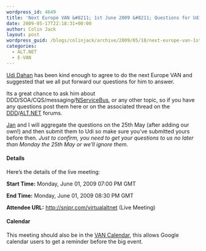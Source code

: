 ```yaml
---
wordpress_id: 4649
title: 'Next Europe VAN &#8211; 1st June 2009 &#8211; Questions for Udi Dahan'
date: 2009-05-17T22:18:31+00:00
author: Colin Jack
layout: post
wordpress_guid: /blogs/colinjack/archive/2009/05/18/next-europe-van-1st-june-2009-questions-for-udi-dahan.aspx
categories:
  - ALT.NET
  - E-VAN
---
```

[Udi Dahan](http://www.udidahan.com/?blog=true) has been kind enough to agree to do the next Europe VAN and suggested that we all put forward our questions for him to answer. 

Its a great chance to ask him about DDD/SOA/CQS/messaging/[NServiceBus](http://www.nservicebus.com/), or any other topic, so if you have any questions post them here or on the associated thread on the [DDD](http://tech.groups.yahoo.com/group/domaindrivendesign/message/13099)/[ALT.NET](http://tech.groups.yahoo.com/group/altdotnet/message/21931) forums.

[Jan](http://vanryswyckjan.blogspot.com/2009/05/next-european-van-on-1st-june-2009.html) and I will aggregate the questions on the 25th May (after adding our own!) and then submit them to Udi so make sure you&#8217;ve submitted yours before then. _Just to confirm, you need to get your questions to us no later than Monday the 25th May or we&#8217;ll ignore them_.

#### **Details**

Here&#8217;s the details of the live meeting:

**Start Time:** Monday, June 01, 2009 07:00 PM GMT 

**End Time:** Monday, June 01, 2009 08:30 PM GMT 

**Attendee URL:** <http://snipr.com/virtualaltnet> (Live Meeting) 

#### **Calendar**

This meeting should also be in the [VAN Calendar](http://www.virtualaltnet.com/van/Home/Calendar), this allows Google calendar users to get a reminder before the big event.